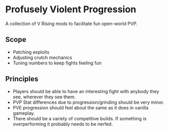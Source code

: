 # Profusely Violent Progression

A collection of V Rising mods to facilitate fun open-world PVP.

## Scope
- Patching exploits
- Adjusting crutch mechanics
- Tuning numbers to keep fights feeling fun

## Principles
- Players should be able to have an interesting fight with anybody they see, wherever they see them.
- PVP Stat differences due to progression/grinding should be very minor.
- PVE progression should feel about the same as it does in vanilla gameplay.
- There should be a variety of competitive builds. If something is overperforming it probably needs to be nerfed.